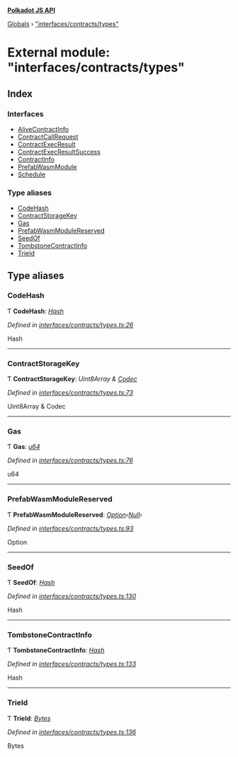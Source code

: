 **[Polkadot JS API](../README.md)**

[Globals](../globals.md) › [&quot;interfaces/contracts/types&quot;](_interfaces_contracts_types_.md)

# External module: "interfaces/contracts/types"

## Index

### Interfaces

* [AliveContractInfo](../interfaces/_interfaces_contracts_types_.alivecontractinfo.md)
* [ContractCallRequest](../interfaces/_interfaces_contracts_types_.contractcallrequest.md)
* [ContractExecResult](../interfaces/_interfaces_contracts_types_.contractexecresult.md)
* [ContractExecResultSuccess](../interfaces/_interfaces_contracts_types_.contractexecresultsuccess.md)
* [ContractInfo](../interfaces/_interfaces_contracts_types_.contractinfo.md)
* [PrefabWasmModule](../interfaces/_interfaces_contracts_types_.prefabwasmmodule.md)
* [Schedule](../interfaces/_interfaces_contracts_types_.schedule.md)

### Type aliases

* [CodeHash](_interfaces_contracts_types_.md#codehash)
* [ContractStorageKey](_interfaces_contracts_types_.md#contractstoragekey)
* [Gas](_interfaces_contracts_types_.md#gas)
* [PrefabWasmModuleReserved](_interfaces_contracts_types_.md#prefabwasmmodulereserved)
* [SeedOf](_interfaces_contracts_types_.md#seedof)
* [TombstoneContractInfo](_interfaces_contracts_types_.md#tombstonecontractinfo)
* [TrieId](_interfaces_contracts_types_.md#trieid)

## Type aliases

###  CodeHash

Ƭ **CodeHash**: *[Hash](_interfaces_runtime_types_.md#hash)*

*Defined in [interfaces/contracts/types.ts:26](https://github.com/polkadot-js/api/blob/134c4b6/packages/types/src/interfaces/contracts/types.ts#L26)*

Hash

___

###  ContractStorageKey

Ƭ **ContractStorageKey**: *Uint8Array & [Codec](../interfaces/_types_.codec.md)*

*Defined in [interfaces/contracts/types.ts:73](https://github.com/polkadot-js/api/blob/134c4b6/packages/types/src/interfaces/contracts/types.ts#L73)*

Uint8Array & Codec

___

###  Gas

Ƭ **Gas**: *[u64](../interfaces/_interfaceregistry_.interfaceregistry.md#u64)*

*Defined in [interfaces/contracts/types.ts:76](https://github.com/polkadot-js/api/blob/134c4b6/packages/types/src/interfaces/contracts/types.ts#L76)*

u64

___

###  PrefabWasmModuleReserved

Ƭ **PrefabWasmModuleReserved**: *[Option](../classes/_codec_option_.option.md)‹[Null](../classes/_primitive_null_.null.md)›*

*Defined in [interfaces/contracts/types.ts:93](https://github.com/polkadot-js/api/blob/134c4b6/packages/types/src/interfaces/contracts/types.ts#L93)*

Option<Null>

___

###  SeedOf

Ƭ **SeedOf**: *[Hash](_interfaces_runtime_types_.md#hash)*

*Defined in [interfaces/contracts/types.ts:130](https://github.com/polkadot-js/api/blob/134c4b6/packages/types/src/interfaces/contracts/types.ts#L130)*

Hash

___

###  TombstoneContractInfo

Ƭ **TombstoneContractInfo**: *[Hash](_interfaces_runtime_types_.md#hash)*

*Defined in [interfaces/contracts/types.ts:133](https://github.com/polkadot-js/api/blob/134c4b6/packages/types/src/interfaces/contracts/types.ts#L133)*

Hash

___

###  TrieId

Ƭ **TrieId**: *[Bytes](../classes/_primitive_bytes_.bytes.md)*

*Defined in [interfaces/contracts/types.ts:136](https://github.com/polkadot-js/api/blob/134c4b6/packages/types/src/interfaces/contracts/types.ts#L136)*

Bytes